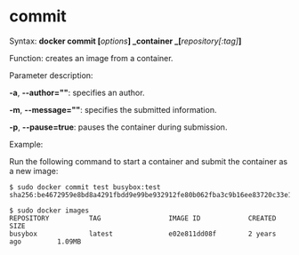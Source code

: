 # commit<a name="EN-US_TOPIC_0184808240"></a>

Syntax:  **docker commit \[**_options_**\] **_container _**\[**_repository\[:tag\]_**\]**

Function: creates an image from a container.

Parameter description:

**-a**,  **--author=""**: specifies an author.

**-m**,  **--message=""**: specifies the submitted information.

**-p**,  **--pause=true**: pauses the container during submission.

Example:

Run the following command to start a container and submit the container as a new image:

```
$ sudo docker commit test busybox:test
sha256:be4672959e8bd8a4291fbdd9e99be932912fe80b062fba3c9b16ee83720c33e1

$ sudo docker images
REPOSITORY          TAG                 IMAGE ID            CREATED             SIZE
busybox             latest              e02e811dd08f        2 years ago         1.09MB
```

  

